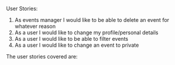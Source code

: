 User Stories:

1. As events manager I would like to be able to delete an event for whatever reason
2. As a user I would like to change my profile/personal details
3. As a user I would like to be able to filter events 
4. As a user I would like to change an event to private

The user stories covered are:
